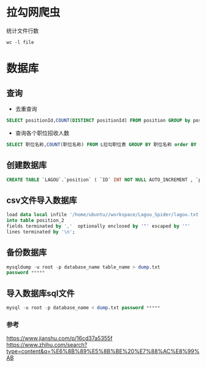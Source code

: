# 拉勾网爬虫

统计文件行数
```shell
wc -l file
```
# 数据库
## 查询
- 去重查询
```sql
SELECT positionId,COUNT(DISTINCT positionId) FROM position GROUP by positionId
```
- 查询各个职位招收人数
```sql
SELECT 职位名称,COUNT(职位名称) FROM L拉勾职位表 GROUP BY 职位名称 order BY COUNT(职位名称) desc
```
## 创建数据库
```SQL
CREATE TABLE `LAGOU`.`position` ( `ID` INT NOT NULL AUTO_INCREMENT , `positionId` INT(10) NOT NULL , `positionLables` VARCHAR(20) NOT NULL , `positionName` VARCHAR(20) NOT NULL , `positionAdvantage` VARCHAR(20) NOT NULL , `firstType` VARCHAR(20) NOT NULL , `secondType` VARCHAR(20) NOT NULL , `workYear` INT(10) NOT NULL , `education` VARCHAR(20) NOT NULL , `salary` VARCHAR(20) NOT NULL , `isSchoolJob` VARCHAR(5) NOT NULL , `companyId` INT(10) NOT NULL , `companyShortName` VARCHAR(20) NOT NULL , `companyFullName` VARCHAR(20) NOT NULL , `companySize` VARCHAR(20) NOT NULL , `financeStage` VARCHAR(20) NOT NULL , `industryField` VARCHAR(20) NOT NULL , `industryLables` VARCHAR(20) NOT NULL , `createTime` VARCHAR(20) NOT NULL , `formatCreateTime` VARCHAR(20) NOT NULL , `city` VARCHAR(20) NOT NULL , `district` VARCHAR(20) NOT NULL , `businessZones` VARCHAR(20) NOT NULL , `linestaion` VARCHAR(20) NOT NULL , `stationname` VARCHAR(20) NOT NULL , PRIMARY KEY (`ID`)) ENGINE = InnoDB
```
## csv文件导入数据库
```SQL
load data local infile '/home/ubuntu//workspace/Lagou_Spider/lagou.txt'
into table position_2
fields terminated by ','  optionally enclosed by '"' escaped by '"'
lines terminated by '\n';
```
## 备份数据库
```SQL
mysqldump -u root -p database_name table_name > dump.txt
password *****
```
## 导入数据库sql文件
```SQL
mysql -u root -p database_name < dump.txt password ***** 
```
### 参考
https://www.jianshu.com/p/16cd37a5355f  
https://www.zhihu.com/search?type=content&q=%E6%8B%89%E5%8B%BE%20%E7%88%AC%E8%99%AB